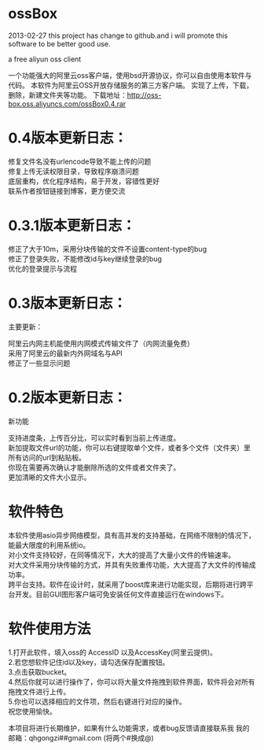 ossBox
======
2013-02-27 this project has change to github.and i will promote this software to be better good use.

a free aliyun oss client

一个功能强大的阿里云oss客户端，使用bsd开源协议，你可以自由使用本软件与代码。 本软件为阿里云OSS开放存储服务的第三方客户端。 实现了上传，下载，删除，新建文件夹等功能。
下载地址：http://oss-box.oss.aliyuncs.com/ossBox0.4.rar


0.4版本更新日志：
====
修复文件名没有urlencode导致不能上传的问题   
修复上传无读权限目录，导致程序崩溃问题   
底层重构，优化程序结构，易于开发，容错性更好   
联系作者按钮链接到博客，更方便交流   

0.3.1版本更新日志：
====

修正了大于10m，采用分块传输的文件不设置content-type的bug  
修正了登录失败，不能修改id与key继续登录的bug  
优化的登录提示与流程  

0.3版本更新日志：
====
主要更新：

阿里云内网主机能使用内网模式传输文件了（内网流量免费）  
采用了阿里云的最新内外网域名与API  
修正了一些显示问题  

0.2版本更新日志：
====
新功能
  
支持进度条，上传百分比，可以实时看到当前上传进度。  
新加提取文件url的功能，你可以右键提取单个文件，或者多个文件（文件夹）里所有访问的url到粘贴板。  
你现在需要再次确认才能删除所选的文件或者文件夹了。  
更加清晰的文件大小显示。  

软件特色
====

本软件使用asio异步网络模型，具有高并发的支持基础，在网络不限制的情况下，能最大限度的利用系统io。  
对小文件支持较好，在同等情况下，大大的提高了大量小文件的传输速率。  
对大文件采用分块传输的方式，并具有失败重传功能，大大提高了大文件的传输成功率。  
跨平台支持。软件在设计时，就采用了boost库来进行功能实现，后期将进行跨平台开发。目前GUI图形客户端可免安装任何文件直接运行在windows下。  

软件使用方法
====

1.打开此软件，填入oss的 AccessID 以及AccessKey(阿里云提供)。  
2.若您想软件记住id以及key，请勾选保存配置按钮。  
3.点击获取bucket。  
4.然后你就可以进行操作了，你可以将大量文件拖拽到软件界面，软件将会对所有拖拽文件进行上传。  
5.你也可以选择相应的文件项，然后右键进行对应的操作。  
祝您使用愉快。   

本项目将进行长期维护，如果有什么功能需求，或者bug反馈请直接联系我 我的邮箱：qhgongzi##gmail.com (将两个#换成@)
